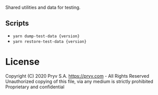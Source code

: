 Shared utilities and data for testing.

## Scripts

- `yarn dump-test-data {version}`
- `yarn restore-test-data {version}`

# License
Copyright (C) 2020 Pryv S.A. https://pryv.com - All Rights Reserved
Unauthorized copying of this file, via any medium is strictly prohibited
Proprietary and confidential